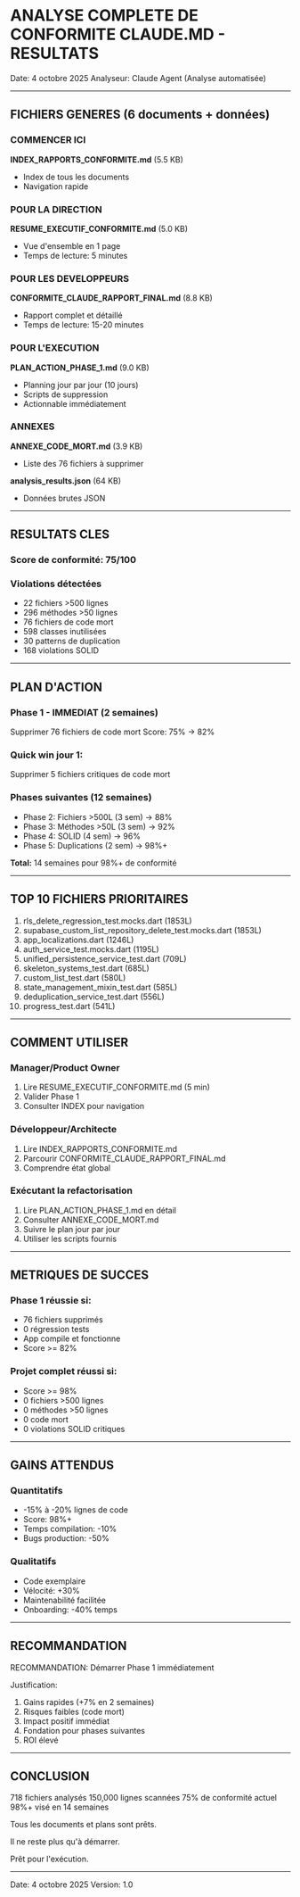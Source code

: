 # ANALYSE COMPLETE DE CONFORMITE CLAUDE.MD - RESULTATS

Date: 4 octobre 2025
Analyseur: Claude Agent (Analyse automatisée)

---

## FICHIERS GENERES (6 documents + données)

### COMMENCER ICI
**INDEX_RAPPORTS_CONFORMITE.md** (5.5 KB)
- Index de tous les documents
- Navigation rapide

### POUR LA DIRECTION
**RESUME_EXECUTIF_CONFORMITE.md** (5.0 KB)
- Vue d'ensemble en 1 page
- Temps de lecture: 5 minutes

### POUR LES DEVELOPPEURS
**CONFORMITE_CLAUDE_RAPPORT_FINAL.md** (8.8 KB)
- Rapport complet et détaillé
- Temps de lecture: 15-20 minutes

### POUR L'EXECUTION
**PLAN_ACTION_PHASE_1.md** (9.0 KB)
- Planning jour par jour (10 jours)
- Scripts de suppression
- Actionnable immédiatement

### ANNEXES
**ANNEXE_CODE_MORT.md** (3.9 KB)
- Liste des 76 fichiers à supprimer

**analysis_results.json** (64 KB)
- Données brutes JSON

---

## RESULTATS CLES

### Score de conformité: 75/100

### Violations détectées
- 22 fichiers >500 lignes
- 296 méthodes >50 lignes
- 76 fichiers de code mort
- 598 classes inutilisées
- 30 patterns de duplication
- 168 violations SOLID

---

## PLAN D'ACTION

### Phase 1 - IMMEDIAT (2 semaines)
Supprimer 76 fichiers de code mort
Score: 75% → 82%

### Quick win jour 1:
Supprimer 5 fichiers critiques de code mort

### Phases suivantes (12 semaines)
- Phase 2: Fichiers >500L (3 sem) → 88%
- Phase 3: Méthodes >50L (3 sem) → 92%
- Phase 4: SOLID (4 sem) → 96%
- Phase 5: Duplications (2 sem) → 98%+

**Total:** 14 semaines pour 98%+ de conformité

---

## TOP 10 FICHIERS PRIORITAIRES

1. rls_delete_regression_test.mocks.dart (1853L)
2. supabase_custom_list_repository_delete_test.mocks.dart (1853L)
3. app_localizations.dart (1246L)
4. auth_service_test.mocks.dart (1195L)
5. unified_persistence_service_test.dart (709L)
6. skeleton_systems_test.dart (685L)
7. custom_list_test.dart (580L)
8. state_management_mixin_test.dart (585L)
9. deduplication_service_test.dart (556L)
10. progress_test.dart (541L)

---

## COMMENT UTILISER

### Manager/Product Owner
1. Lire RESUME_EXECUTIF_CONFORMITE.md (5 min)
2. Valider Phase 1
3. Consulter INDEX pour navigation

### Développeur/Architecte
1. Lire INDEX_RAPPORTS_CONFORMITE.md
2. Parcourir CONFORMITE_CLAUDE_RAPPORT_FINAL.md
3. Comprendre état global

### Exécutant la refactorisation
1. Lire PLAN_ACTION_PHASE_1.md en détail
2. Consulter ANNEXE_CODE_MORT.md
3. Suivre le plan jour par jour
4. Utiliser les scripts fournis

---

## METRIQUES DE SUCCES

### Phase 1 réussie si:
- 76 fichiers supprimés
- 0 régression tests
- App compile et fonctionne
- Score >= 82%

### Projet complet réussi si:
- Score >= 98%
- 0 fichiers >500 lignes
- 0 méthodes >50 lignes
- 0 code mort
- 0 violations SOLID critiques

---

## GAINS ATTENDUS

### Quantitatifs
- -15% à -20% lignes de code
- Score: 98%+
- Temps compilation: -10%
- Bugs production: -50%

### Qualitatifs
- Code exemplaire
- Vélocité: +30%
- Maintenabilité facilitée
- Onboarding: -40% temps

---

## RECOMMANDATION

RECOMMANDATION: Démarrer Phase 1 immédiatement

Justification:
1. Gains rapides (+7% en 2 semaines)
2. Risques faibles (code mort)
3. Impact positif immédiat
4. Fondation pour phases suivantes
5. ROI élevé

---

## CONCLUSION

718 fichiers analysés
150,000 lignes scannées
75% de conformité actuel
98%+ visé en 14 semaines

Tous les documents et plans sont prêts.

Il ne reste plus qu'à démarrer.

Prêt pour l'exécution.

---

Date: 4 octobre 2025
Version: 1.0
